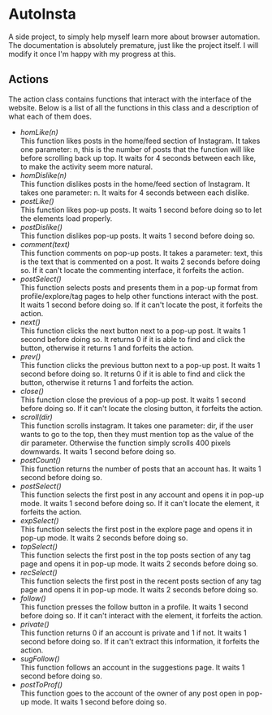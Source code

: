 # AutoInsta
A side project, to simply help myself learn more about browser automation. The documentation is absolutely premature, just like the project itself. I will modify it once I'm happy with my progress at this.

## Actions
The action class contains functions that interact with the interface of the website. Below is a list of all the functions in this class and a description of what each of them does.
<ul>
	<!-- <li><i></i></li> -->
	<li><i>homLike(n)</i></li>
	This function likes posts in the home/feed section of Instagram. It takes one parameter: n, this is the number of posts that the function will like before scrolling back up top. It waits for 4 seconds between each like, to make the activity seem more natural.
	<li><i>homDislike(n)</i></li>
	This function dislikes posts in the home/feed section of Instagram. It takes one parameter: n. It waits for 4 seconds between each dislike.
	<li><i>postLike()</i></li>
	This function likes pop-up posts. It waits 1 second before doing so to let the elements load properly.
	<li><i>postDislike()</i></li>
	This function dislikes pop-up posts. It waits 1 second before doing so.
	<li><i>comment(text)</i></li>
	This function comments on pop-up posts. It takes a parameter: text, this is the text that is commented on a post. It waits 2 seconds before doing so. If it can't locate the commenting interface, it forfeits the action.
	<li><i>postSelect()</i></li>
	This function selects posts and presents them in a pop-up format from profile/explore/tag pages to help other functions interact with the post. It waits 1 second before doing so. If it can't locate the post, it forfeits the action.
	<li><i>next()</i></li>
	This function clicks the next button next to a pop-up post. It waits 1 second before doing so. It returns 0 if it is able to find and click the button, otherwise it returns 1 and forfeits the action.
	<li><i>prev()</i></li>
	This function clicks the previous button next to a pop-up post. It waits 1 second before doing so. It returns 0 if it is able to find and click the button, otherwise it returns 1 and forfeits the action.
	<li><i>close()</i></li>
	This function close the previous of a pop-up post. It waits 1 second before doing so. If it can't locate the closing button, it forfeits the action.
	<li><i>scroll(dir)</i></li>
	This function scrolls instagram. It takes one parameter: dir, if the user wants to go to the top, then they must mention top as the value of the dir parameter. Otherwise the function simply scrolls 400 pixels downwards. It waits 1 second before doing so.
	<li><i>postCount()</i></li>
	This function returns the number of posts that an account has. It waits 1 second before doing so.
	<li><i>postSelect()</i></li>
	This function selects the first post in any account and opens it in pop-up mode. It waits 1 second before doing so. If it can't locate the element, it forfeits the action.
	<li><i>expSelect()</i></li>
	This function selects the first post in the explore page and opens it in pop-up mode. It waits 2 seconds before doing so.
	<li><i>topSelect()</i></li>
	This function selects the first post in the top posts section of any tag page and opens it in pop-up mode. It waits 2 seconds before doing so.
	<li><i>recSelect()</i></li>
	This function selects the first post in the recent posts section of any tag page and opens it in pop-up mode. It waits 2 seconds before doing so.
	<li><i>follow()</i></li>
	This function presses the follow button in a profile. It waits 1 second before doing so. If it can't interact with the element, it forfeits the action.
	<li><i>private()</i></li>
	This function returns 0 if an account is private and 1 if not. It waits 1 second before doing so. If it can't extract this information, it forfeits the action.
	<li><i>sugFollow()</i></li>
	This function follows an account in the suggestions page. It waits 1 second before doing so.
	<li><i>postToProf()</i></li>
	This function goes to the account of the owner of any post open in pop-up mode. It waits 1 second before doing so.
</ul>
